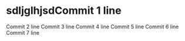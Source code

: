 # sdljglhjsdCommit 1 line
Commit 2 line
Commit 3 line
Commit 4 line
Commit 5 line
Commit 6 line
Commit 7 line
